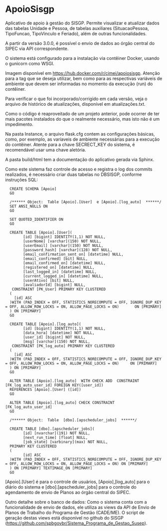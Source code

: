 # ApoioSisgp
Aplicativo de apoio à gestão do SISGP. Permite visualizar e atualizar dados das tabelas Unidade e Pessoa, de tabelas auxiliares (SituacaoPessoa, TipoFuncao, TipoVinculo e Feriado), além de outras funcionalidades.

A partir da versão 3.0.0, é possível o envio de dados ao órgão central do SIPEC via API correspondente.

O sistema está configurado para a instalação via contêiner Docker, usando o gunicorn como WSGI.

Imagem disponível em https://hub.docker.com/r/cimei/apoiosisgp. Atenção para a tag que se deseja utilizar, bem como para as respectivas variáveis
de ambiente que devem ser informadas no momento da execução (run) do contêiner.

Para verificar o que foi incorporado/corrigido em cada versão, veja o arquivo de histórico de atualizações, disponível em atualizações.txt.

Como o código é reaproveitado de um projeto anterior, pode ocorrer de ter mais pacotes instalados do que o realmente necessário, mas isto não é um impedimento.

Na pasta Instance, o arquivo flask.cfg contem as configurações básicas, como, por exemplo, as varíaveis de ambiente necessárias para a execução 
do contêiner. Atente para a chave SECRECT_KEY do sistema, é recomendável usar uma chave aletória.

A pasta build/html tem a documentação do aplicativo gerada via Sphinx.

Como este sistema faz controle de acesso e registra o log dos commits realizados, é necessário criar duas tabelas no DBSISGP, conforme instruções SQL:

      CREATE SCHEMA [Apoio]
      GO
      
      /****** Object:  Table [Apoio].[User]  e [Apoio].[log_auto]  ******/
      SET ANSI_NULLS ON
      GO
      
      SET QUOTED_IDENTIFIER ON
      GO
      
      CREATE TABLE [Apoio].[User](
            [id] [bigint] IDENTITY(1,1) NOT NULL,
            [userNome] [varchar](150) NOT NULL,
            [userEmail] [varchar](150) NOT NULL,
            [password_hash] [varchar](128) NOT NULL,
            [email_confirmation_sent_on] [datetime] NULL,
            [email_confirmed] [bit] NULL,
            [email_confirmed_on] [datetime] NULL,
            [registered_on] [datetime] NULL,
            [last_logged_in] [datetime] NULL,
            [current_logged_in] [datetime] NULL,
            [userAtivo] [bit] NULL,
            [avaliadorId] [bigint] NULL,
       CONSTRAINT [PK_User] PRIMARY KEY CLUSTERED 
      (
      	[id] ASC
      )WITH (PAD_INDEX = OFF, STATISTICS_NORECOMPUTE = OFF, IGNORE_DUP_KEY = OFF, ALLOW_ROW_LOCKS = ON, ALLOW_PAGE_LOCKS = ON)       ON [PRIMARY]
      ) ON [PRIMARY]
      GO
      
      CREATE TABLE [Apoio].[log_auto](
            [id] [bigint] IDENTITY(1,1) NOT NULL,
            [data_hora] [datetime] NOT NULL,
            [user_id] [bigint] NOT NULL,
            [msg] [varchar](150) NOT NULL,
       CONSTRAINT [PK_log_auto] PRIMARY KEY CLUSTERED 
      (
      	[id] ASC
      )WITH (PAD_INDEX = OFF, STATISTICS_NORECOMPUTE = OFF, IGNORE_DUP_KEY = OFF, ALLOW_ROW_LOCKS = ON, ALLOW_PAGE_LOCKS = ON)     ON [PRIMARY]
      ) ON [PRIMARY]
      GO

      ALTER TABLE [Apoio].[log_auto]  WITH CHECK ADD  CONSTRAINT [FK_log_auto_user_id] FOREIGN KEY([user_id])
      REFERENCES [Apoio].[User] ([id])
      GO
      
      ALTER TABLE [Apoio].[log_auto] CHECK CONSTRAINT [FK_log_auto_user_id]
      GO

      /****** Object:  Table  [dbo].[apscheduler_jobs]  ******/

      CREATE TABLE [dbo].[apscheduler_jobs](
            [id] [nvarchar](191) NOT NULL,
            [next_run_time] [float] NULL,
            [job_state] [varbinary](max) NOT NULL, 
      PRIMARY KEY CLUSTERED 
      (
            [id] ASC
      )WITH (PAD_INDEX = OFF, STATISTICS_NORECOMPUTE = OFF, IGNORE_DUP_KEY = OFF, ALLOW_ROW_LOCKS = ON, ALLOW_PAGE_LOCKS = ON) ON [PRIMARY]
      ) ON [PRIMARY] TEXTIMAGE_ON [PRIMARY]
      GO

[Apoio].[User] é para o controle de usuários, [Apoio],[log_auto] para o diário do sistema e [dbo].[apscheduler_jobs] para o controle do agendamento de envio de Planos ao órgão central do SIPEC.

Outro detalhe sobre o banco de dados: Como o sistema conta com a funcionalidade de envio de dados, ele utiliza as views da API de Envio de Planos de Trabalho do Programa de Gestão (CADE/ME). O script de geração destas views está disponível no github do SISGP (https://github.com/spbgovbr/Sistema_Programa_de_Gestao_Susep).

